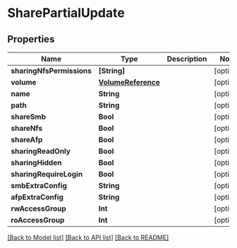 # SharePartialUpdate

## Properties

Name | Type | Description | Notes
------------ | ------------- | ------------- | -------------
**sharingNfsPermissions** | **[String]** |  | [optional] 
**volume** | [**VolumeReference**](VolumeReference.md) |  | [optional] 
**name** | **String** |  | [optional] 
**path** | **String** |  | [optional] 
**shareSmb** | **Bool** |  | [optional] 
**shareNfs** | **Bool** |  | [optional] 
**shareAfp** | **Bool** |  | [optional] 
**sharingReadOnly** | **Bool** |  | [optional] 
**sharingHidden** | **Bool** |  | [optional] 
**sharingRequireLogin** | **Bool** |  | [optional] 
**smbExtraConfig** | **String** |  | [optional] 
**afpExtraConfig** | **String** |  | [optional] 
**rwAccessGroup** | **Int** |  | [optional] 
**roAccessGroup** | **Int** |  | [optional] 

[[Back to Model list]](../README.md#documentation-for-models) [[Back to API list]](../README.md#documentation-for-api-endpoints) [[Back to README]](../README.md)


